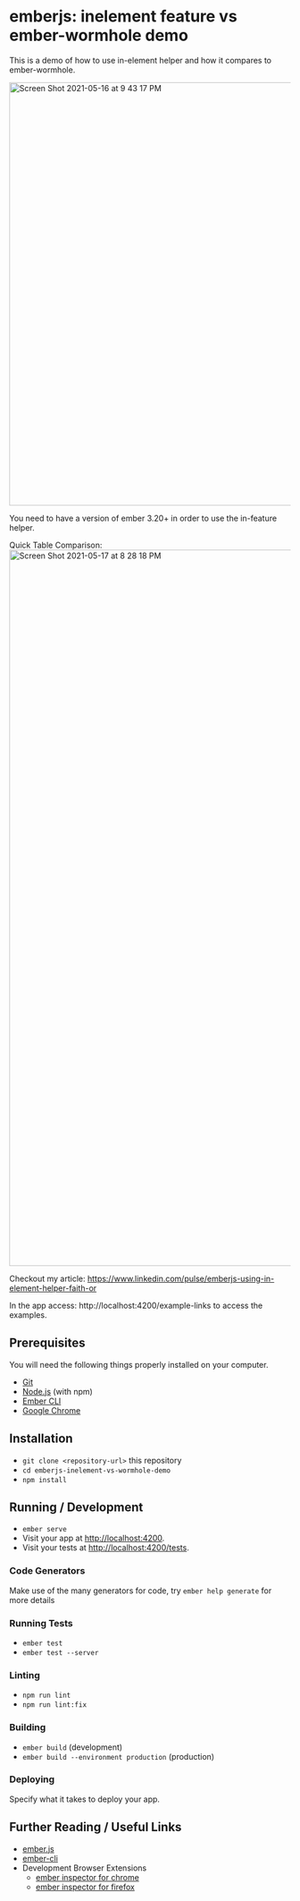 # emberjs: inelement feature vs ember-wormhole demo

This is a demo of how to use in-element helper and how it compares to ember-wormhole.

<img width="757" alt="Screen Shot 2021-05-16 at 9 43 17 PM" src="https://user-images.githubusercontent.com/3947173/118565971-f2337c00-b727-11eb-8566-459fff67596a.png">


You need to have a version of ember 3.20+ in order to use the in-feature helper.

Quick Table Comparison:
<img width="1281" alt="Screen Shot 2021-05-17 at 8 28 18 PM" src="https://user-images.githubusercontent.com/3947173/118585783-71d44180-b74e-11eb-954c-bd0fb46679f2.png">


Checkout my article: https://www.linkedin.com/pulse/emberjs-using-in-element-helper-faith-or

In the app access: http://localhost:4200/example-links to access the examples.


## Prerequisites

You will need the following things properly installed on your computer.

* [Git](https://git-scm.com/)
* [Node.js](https://nodejs.org/) (with npm)
* [Ember CLI](https://ember-cli.com/)
* [Google Chrome](https://google.com/chrome/)

## Installation

* `git clone <repository-url>` this repository
* `cd emberjs-inelement-vs-wormhole-demo`
* `npm install`

## Running / Development

* `ember serve`
* Visit your app at [http://localhost:4200](http://localhost:4200).
* Visit your tests at [http://localhost:4200/tests](http://localhost:4200/tests).

### Code Generators

Make use of the many generators for code, try `ember help generate` for more details

### Running Tests

* `ember test`
* `ember test --server`

### Linting

* `npm run lint`
* `npm run lint:fix`

### Building

* `ember build` (development)
* `ember build --environment production` (production)

### Deploying

Specify what it takes to deploy your app.

## Further Reading / Useful Links

* [ember.js](https://emberjs.com/)
* [ember-cli](https://ember-cli.com/)
* Development Browser Extensions
  * [ember inspector for chrome](https://chrome.google.com/webstore/detail/ember-inspector/bmdblncegkenkacieihfhpjfppoconhi)
  * [ember inspector for firefox](https://addons.mozilla.org/en-US/firefox/addon/ember-inspector/)
